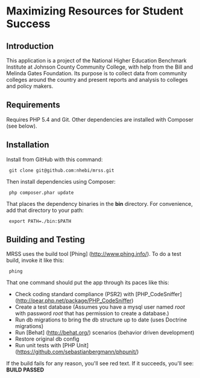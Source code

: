 Maximizing Resources for Student Success
=======================

Introduction
------------
This application is a project of the National Higher Education Benchmark Institute
 at Johnson County Community College, with help from the Bill and Melinda Gates
 Foundation. Its purpose is to collect data from community colleges around the
 country and present reports and analysis to colleges and policy makers.

Requirements
------------
Requires PHP 5.4 and Git. Other dependencies are installed with Composer (see
below).

Installation
------------
Install from GitHub with this command:

     git clone git@github.com:nhebi/mrss.git

Then install dependencies using Composer:
    
     php composer.phar update

That places the dependency binaries in the __bin__ directory. For convenience, add that directory to your path:

     export PATH=./bin:$PATH

Building and Testing
------------
MRSS uses the build tool [Phing] (http://www.phing.info/). To do a test build, invoke it like this:

     phing
     
That one command should put the app through its paces like this:

+ Check coding standard compliance (PSR2) with [PHP_CodeSniffer] (http://pear.php.net/package/PHP_CodeSniffer)
+ Create a test database (Assumes you have a mysql user named _root_ with password _root_ that has permission to create a database.)
+ Run db migrations to bring the db structure up to date (uses Doctrine migrations)
+ Run [Behat] (http://behat.org/) scenarios (behavior driven development)
+ Restore original db config
+ Run unit tests with [PHP Unit] (https://github.com/sebastianbergmann/phpunit/)

If the build fails for any reason, you'll see red text. If it succeeds, you'll see: __BUILD PASSED__
